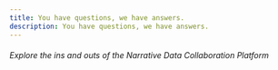 ```yaml
---
title: You have questions, we have answers.
description: You have questions, we have answers.
---
```


###### Explore the ins and outs of the Narrative Data Collaboration Platform
